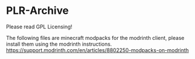# PLR-Archive
 
Please read GPL Licensing!

The following files are minecraft modpacks for the modrinth client, please install them using the modrinth instructions.
https://support.modrinth.com/en/articles/8802250-modpacks-on-modrinth
